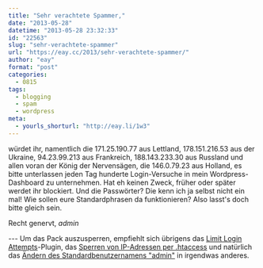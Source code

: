 ```yaml
---
title: "Sehr verachtete Spammer,"
date: "2013-05-28"
datetime: "2013-05-28 23:32:33"
id: "22563"
slug: "sehr-verachtete-spammer"
url: "https://eay.cc/2013/sehr-verachtete-spammer/"
author: "eay"
format: "post"
categories:
  - 0815
tags:
  - blogging
  - spam
  - wordpress
meta:
  - yourls_shorturl: "http://eay.li/1w3"
---
```


würdet ihr, namentlich die 171.25.190.77 aus Lettland, 178.151.216.53 aus der Ukraine, 94.23.99.213 aus Frankreich, 188.143.233.30 aus Russland und allen voran der König der Nervensägen, die 146.0.79.23 aus Holland, es bitte unterlassen jeden Tag hunderte Login-Versuche in mein Wordpress-Dashboard zu unternehmen. Hat eh keinen Zweck, früher oder später werdet ihr blockiert. Und die Passwörter? Die kenn ich ja selbst nicht ein mal! Wie sollen eure Standardphrasen da funktionieren? Also lasst's doch bitte gleich sein.

Recht genervt, _admin_

\--- Um das Pack auszusperren, empfiehlt sich übrigens das [Limit Login Attempts](http://wordpress.org/plugins/limit-login-attempts/)\-Plugin, das [Sperren von IP-Adressen per .htaccess](http://www.perun.net/2012/03/05/wordpress-spam-ip-per-htaccess-sperren/) und natürlich das [Ändern des Standardbenutzernamens "admin"](http://www.digitalkonline.com/blog/change-your-wordpress-admin-username/) in irgendwas anderes.
